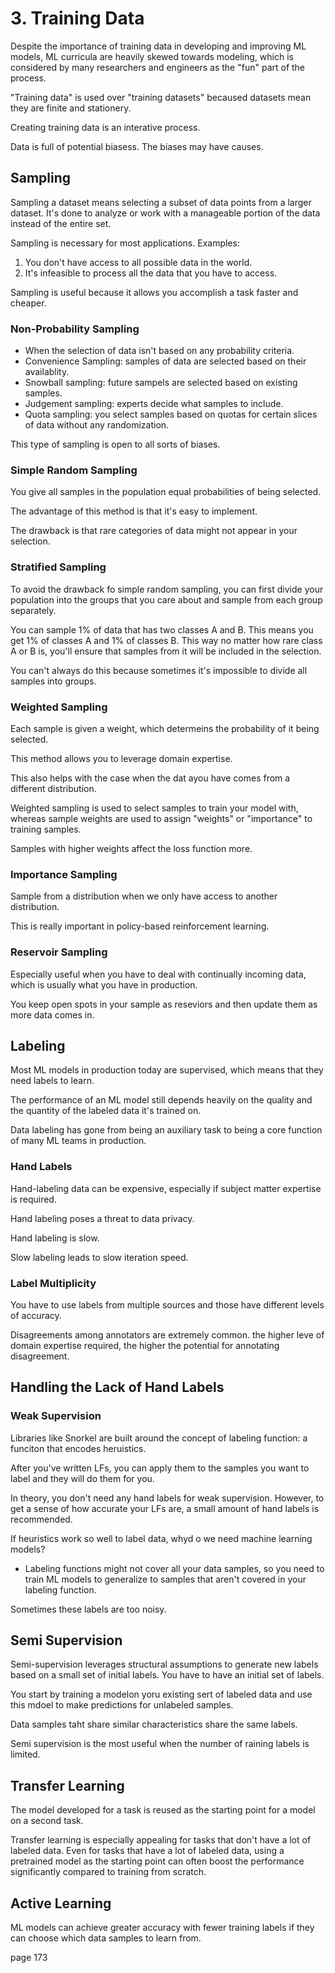 # 3. Training Data

Despite the importance of training data in developing and improving ML models, ML curricula are heavily skewed towards modeling, which is considered by many researchers and engineers as the "fun" part of the process.

"Training data" is used over "training datasets" becaused datasets mean they are finite and stationery.

Creating training data is an interative process.

Data is full of potential biasess. The biases may have causes.

## Sampling

Sampling a dataset means selecting a subset of data points from a larger dataset. It's done to analyze or work with a manageable portion of the data instead of the entire set.

Sampling is necessary for most applications. Examples: 
1. You don't have access to all possible data in the world. 
2. It's infeasible to process all the data that you have to access.

Sampling is useful because it allows you accomplish a task faster and cheaper.

### Non-Probability Sampling
- When the selection of data isn't based on any probability criteria.
- Convenience Sampling: samples of data are selected based on their availablity.
- Snowball sampling: future sampels are selected based on existing samples.
- Judgement sampling: experts decide what samples to include.
- Quota sampling: you select samples based on quotas for certain slices of data without any randomization.

This type of sampling is open to all sorts of biases.

### Simple Random Sampling

You give all samples in the population equal probabilities of being selected.

The advantage of this method is that it's easy to implement.

The drawback is that rare categories of data might not appear in your selection.

### Stratified Sampling

To avoid the drawback fo simple random sampling, you can first divide your population into the groups that you care about and sample from each group separately.

You can sample 1% of data that has two classes A and B. This means you get 1% of classes A and 1% of classes B. This way no matter how rare class A or B is, you'll ensure that samples from it will be included in the selection.

You can't always do this because sometimes it's impossible to divide all samples into groups.

### Weighted Sampling

Each sample is given a weight, which determeins the probability of it being selected.

This method allows you to leverage domain expertise.

This also helps with the case when the dat ayou have comes from a different distribution.

Weighted sampling is used to select samples to train your model with, whereas sample weights are used to assign "weights" or "importance" to training samples.

Samples with higher weights affect the loss function more.

### Importance Sampling

Sample from a distribution when we only have access to another distribution.

This is really important in policy-based reinforcement learning.

### Reservoir Sampling

Especially useful when you have to deal with continually incoming data, which is usually what you have in production.

You keep open spots in your sample as reseviors and then update them as more data comes in.

## Labeling

Most ML models in production today are supervised, which means that they need labels to learn.

The performance of an ML model still depends heavily on the quality and the quantity of the labeled data it's trained on. 

Data labeling has gone from being an auxiliary task to being a core function of many ML teams in production.

### Hand Labels

Hand-labeling data can be expensive, especially if subject matter expertise is required.

Hand labeling poses a threat to data privacy.

Hand labeling is slow.

Slow labeling leads to slow iteration speed.

### Label Multiplicity

You have to use labels from multiple sources and those have different levels of accuracy.

Disagreements among annotators are extremely common. the higher leve of domain expertise required, the higher the potential for annotating disagreement.

## Handling the Lack of Hand Labels

### Weak Supervision
Libraries like Snorkel are built around the concept of labeling function: a funciton that encodes heruistics. 

After you've written LFs, you can apply them to the samples you want to label and they will do them for you. 

In theory, you don't need any hand labels for weak supervision. However, to get a sense of how accurate your LFs are, a small amount of hand labels is recommended.

If heuristics work so well to label data, whyd o we need machine learning models? 
- Labeling functions might not cover all your data samples, so you need to train ML models to generalize to samples that aren't covered in your labeling function. 

Sometimes these labels are too noisy.

## Semi Supervision

Semi-supervision leverages structural assumptions to generate new labels based on a small set of initial labels. You have to have an initial set of labels.

You start by training a modelon yoru existing sert of labeled data and use this mdoel to make predictions for unlabeled samples.

Data samples taht share similar characteristics share the same labels.

Semi supervision is the most useful when the number of raining labels is limited.

## Transfer Learning

The model developed for a task is reused as the starting point for a model on a second task.

Transfer learning is especially appealing for tasks that don't have a lot of labeled data. Even for tasks that have a lot of labeled data, using a pretrained model as the starting point can often boost the performance significantly compared to training from scratch.

## Active Learning

ML models can achieve greater accuracy with fewer training labels if they can choose which data samples to learn from.

page 173